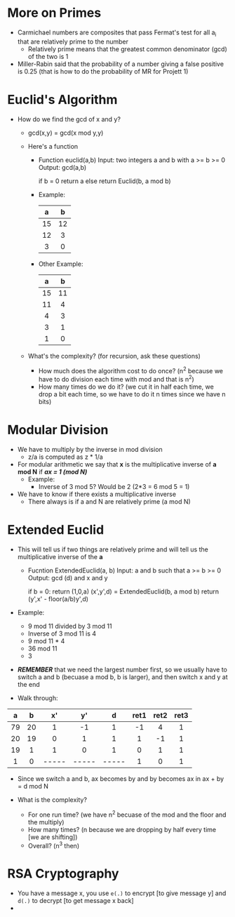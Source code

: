 # More on Primes

- Carmichael  numbers are composites that pass Fermat's test for all a<sub>i</sub> that are relatively prime to the number
    - Relatively prime means that the greatest common denominator (gcd) of the two is 1
- Miller-Rabin said that the probability of a number giving a false positive is 0.25 (that is how to do the probability of MR for Projett 1)


# Euclid's Algorithm

- How do we find the gcd of x and y?
    - gcd(x,y) = gcd(x mod y,y)
    - Here's a function
        - Function euclid(a,b)
            Input: two integers a and b with a >= b >= 0
            Output: gcd(a,b)

            if b = 0 return a
            else return Euclid(b, a mod b)

        - Example:
    
          |   a   |   b   |
          | :---: | :---: |
          |  15   |  12   |
          |  12   |   3   |
          |   3   |   0   |
        - Other Example:
    
          |   a   |   b   |
          | :---: | :---: |
          |  15   |  11   |
          |  11   |   4   |
          |   4   |   3   |
          |   3   |   1   |
          |   1   |   0   |
          
    - What's the complexity? (for recursion, ask these questions)
        - How much does the algorithm cost to do once? (n<sup>2</sup> because we have to do division each time with mod and that is n<sup>2</sup>)
        - How many times do we do it? (we cut it in half each time, we drop a bit each time, so we have to do it n times since we have n bits)

# Modular Division

- We have to multiply by the inverse in mod division
    - z/a is computed as z * 1/a
- For modular arithmetic we say that __x__ is the multiplicative inverse of __a mod N__ if ___ax = 1 (mod N)___
    - Example:
        - Inverse of 3 mod 5? Would be 2 (2\*3 = 6 mod 5 = 1)
- We have to know if there exists a multiplicative inverse
    - There always is if a and N are relatively prime (a mod N)


# Extended Euclid

- This will tell us if two things are relatively prime and will tell us the multiplicative inverse of the __a__
    - Fucntion ExtendedEuclid(a, b)
        Input: a and b such that a >= b >= 0
        Output: gcd (d) and x and y

        if b = 0: return (1,0,a)
        (x',y',d) = ExtendedEuclid(b, a mod b)
        return (y',x' - floor(a/b)y',d)

- Example:
    - 9 mod 11 divided by 3 mod 11
    - Inverse of 3 mod 11 is 4
    - 9 mod 11 \* 4
    - 36 mod 11
    - 3
- ___REMEMBER___ that we need the largest number first, so we usually have to switch a and b (becuase a mod b, b is larger), and then switch x and y at the end
- Walk through:

|   a   |   b   |   x'  |   y'  |   d   |  ret1  |  ret2  |  ret3  |
| :---: | :---: | :---: | :---: | :---: | :----: | :----: | :----: |
|  79   |  20   |   1   |  -1   |   1   |   -1   |    4   |    1   |
|  20   |  19   |   0   |   1   |   1   |    1   |   -1   |    1   |
|  19   |   1   |   1   |   0   |   1   |    0   |    1   |    1   |
|   1   |   0   | ----- | ----- | ----- |    1   |    0   |    1   |

- Since we switch a and b, ax becomes by and by becomes ax in ax + by = d mod N
 
- What is the complexity?
    - For one run time? (we have n<sup>2</sup> becuase of the mod and the floor and the multiply)
    - How many times? (n because we are dropping by half every time [we are shifting])
    - Overall? (n<sup>3</sup> then)


# RSA Cryptography

- You have a message x, you use `e(.)` to encrypt [to give message y] and `d(.)` to decrypt [to get message x back]
- 
